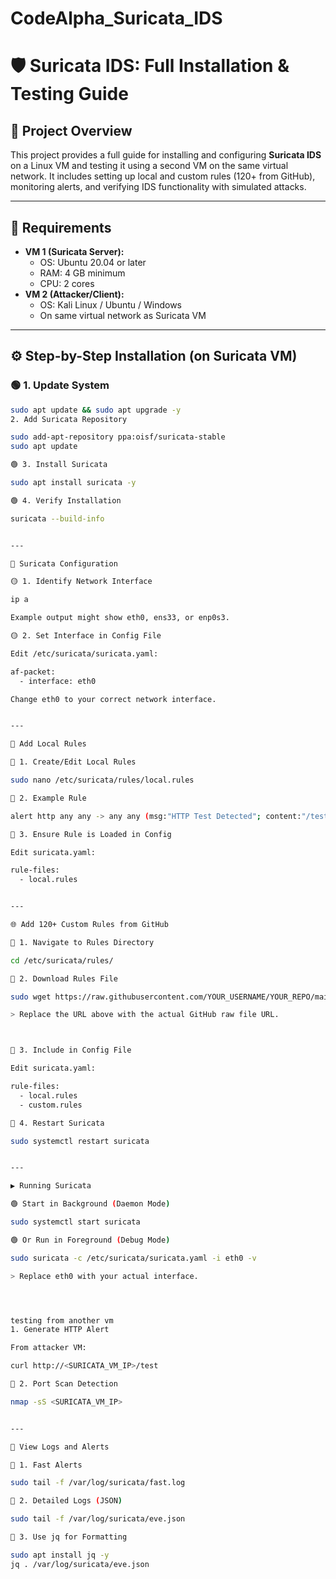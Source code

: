 # CodeAlpha_Suricata_IDS
# 🛡️ Suricata IDS: Full Installation & Testing Guide

## 📌 Project Overview

This project provides a full guide for installing and configuring **Suricata IDS** on a Linux VM and testing it using a second VM on the same virtual network. It includes setting up local and custom rules (120+ from GitHub), monitoring alerts, and verifying IDS functionality with simulated attacks.

---

## 🧰 Requirements

- **VM 1 (Suricata Server):**
  - OS: Ubuntu 20.04 or later
  - RAM: 4 GB minimum
  - CPU: 2 cores
- **VM 2 (Attacker/Client):**
  - OS: Kali Linux / Ubuntu / Windows
  - On same virtual network as Suricata VM

---

## ⚙️ Step-by-Step Installation (on Suricata VM)

### 🟢 1. Update System
```bash
sudo apt update && sudo apt upgrade -y
2. Add Suricata Repository

sudo add-apt-repository ppa:oisf/suricata-stable
sudo apt update

🟢 3. Install Suricata

sudo apt install suricata -y

🟢 4. Verify Installation

suricata --build-info


---

🔧 Suricata Configuration

🟡 1. Identify Network Interface

ip a

Example output might show eth0, ens33, or enp0s3.

🟡 2. Set Interface in Config File

Edit /etc/suricata/suricata.yaml:

af-packet:
  - interface: eth0

Change eth0 to your correct network interface.


---

📜 Add Local Rules

🔵 1. Create/Edit Local Rules

sudo nano /etc/suricata/rules/local.rules

🔵 2. Example Rule

alert http any any -> any any (msg:"HTTP Test Detected"; content:"/test"; sid:1000001; rev:1;)

🔵 3. Ensure Rule is Loaded in Config

Edit suricata.yaml:

rule-files:
  - local.rules


---

🌐 Add 120+ Custom Rules from GitHub

🔴 1. Navigate to Rules Directory

cd /etc/suricata/rules/

🔴 2. Download Rules File

sudo wget https://raw.githubusercontent.com/YOUR_USERNAME/YOUR_REPO/main/rules/custom.rules

> Replace the URL above with the actual GitHub raw file URL.



🔴 3. Include in Config File

Edit suricata.yaml:

rule-files:
  - local.rules
  - custom.rules

🔴 4. Restart Suricata

sudo systemctl restart suricata


---

▶️ Running Suricata

🟢 Start in Background (Daemon Mode)

sudo systemctl start suricata

🟢 Or Run in Foreground (Debug Mode)

sudo suricata -c /etc/suricata/suricata.yaml -i eth0 -v

> Replace eth0 with your actual interface.




testing from another vm
1. Generate HTTP Alert

From attacker VM:

curl http://<SURICATA_VM_IP>/test

🧷 2. Port Scan Detection

nmap -sS <SURICATA_VM_IP>


---

🧾 View Logs and Alerts

📂 1. Fast Alerts

sudo tail -f /var/log/suricata/fast.log

📂 2. Detailed Logs (JSON)

sudo tail -f /var/log/suricata/eve.json

📂 3. Use jq for Formatting

sudo apt install jq -y
jq . /var/log/suricata/eve.json